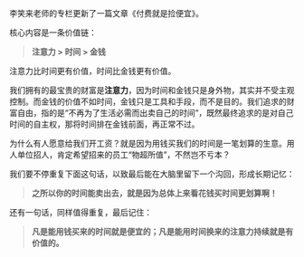 李笑来老师的专栏更新了一篇文章《付费就是捡便宜》。

核心内容是一条价值链：

> **注意力 > 时间 > 金钱**

注意力比时间更有价值，时间比金钱更有价值。

我们拥有的最宝贵的财富是**注意力**，因为时间和金钱只是身外物，其实并不受主观控制。而金钱的价值不如时间，金钱只是工具和手段，而不是目的。我们追求的财富自由，指的是“不再为了生活必需而出卖自己的时间”，既然最终追求的是对自己时间的自主权，那将时间排在金钱前面，再正常不过。

为什么有人愿意给我们开工资？就是因为用钱买我们的时间是一笔划算的生意。用人单位招人，肯定希望招来的员工“物超所值”，不然岂不亏本？

我们要不停重复下面这句话，以致最后能在大脑里留下一个沟回，形成长期记忆：

> **之所以你的时间能卖出去，就是因为总体上来看花钱买时间更划算啊！**

还有一句话，同样值得重复，最后记住：

> **凡是能用钱买来的时间就是便宜的；凡是能用时间换来的注意力持续就是有价值的。** 
